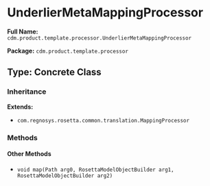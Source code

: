# UnderlierMetaMappingProcessor

**Full Name:** `cdm.product.template.processor.UnderlierMetaMappingProcessor`

**Package:** `cdm.product.template.processor`

## Type: Concrete Class

### Inheritance

**Extends:**
- `com.regnosys.rosetta.common.translation.MappingProcessor`

### Methods

#### Other Methods

- `void map(Path arg0, RosettaModelObjectBuilder arg1, RosettaModelObjectBuilder arg2)`


